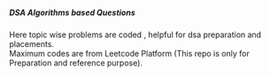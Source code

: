 <h5> DSA Algorithms based Questions</h5>
Here topic wise problems are coded , helpful for dsa preparation and placements.<br>
Maximum codes are from Leetcode Platform (This repo is only for Preparation and  reference purpose).